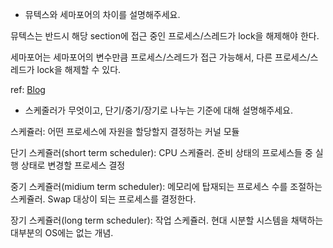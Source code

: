 * 뮤텍스와 세마포어의 차이를 설명해주세요.  

뮤텍스는 반드시 해당 section에 접근 중인 프로세스/스레드가 lock을 해제해야 한다.

세마포어는 세마포어의 변수만큼 프로세스/스레드가 접근 가능해서, 다른 프로세스/스레드가 lock을 해제할 수 있다.

ref: [Blog](https://junghyun100.github.io/Semaphore&Mutex/)

* 스케줄러가 무엇이고, 단기/중기/장기로 나누는 기준에 대해 설명해주세요.  

스케쥴러: 어떤 프로세스에 자원을 할당할지 결정하는 커널 모듈

단기 스케쥴러(short term scheduler): CPU 스케쥴러. 준비 상태의 프로세스들 중 실행 상태로 변경할 프로세스 결정

중기 스케쥴러(midium term scheduler): 메모리에 탑재되는 프로세스 수를 조절하는 스케쥴러. Swap 대상이 되는 프로세스를 결정한다.

장기 스케쥴러(long term scheduler): 작업 스케쥴러. 현대 시분할 시스템을 채택하는 대부분의 OS에는 없는 개념. 